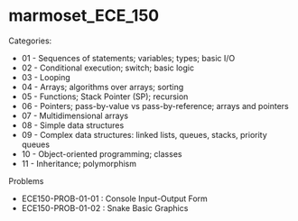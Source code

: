 # marmoset_ECE_150

Categories:
* 01 - Sequences of statements; variables; types; basic I/O
* 02 - Conditional execution; switch; basic logic
* 03 - Looping
* 04 - Arrays; algorithms over arrays; sorting
* 05 - Functions; Stack Pointer (SP); recursion
* 06 - Pointers; pass-by-value vs pass-by-reference; arrays and pointers
* 07 - Multidimensional arrays
* 08 - Simple data structures
* 09 - Complex data structures: linked lists, queues, stacks, priority queues
* 10 - Object-oriented programming; classes
* 11 - Inheritance; polymorphism

Problems
* ECE150-PROB-01-01 : Console Input-Output Form
* ECE150-PROB-01-02 : Snake Basic Graphics
